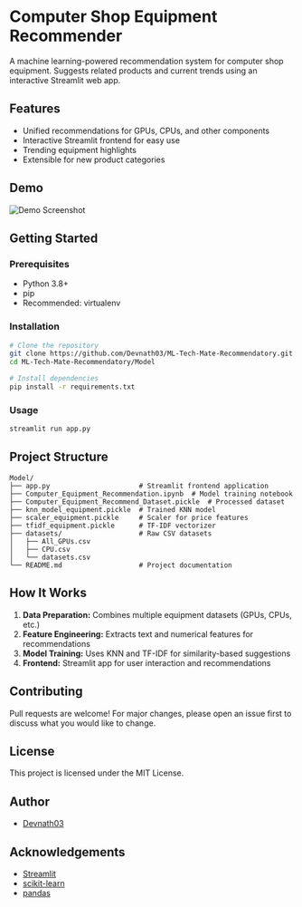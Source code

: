 # Computer Shop Equipment Recommender

A machine learning-powered recommendation system for computer shop equipment. Suggests related products and current trends using an interactive Streamlit web app.

## Features
- Unified recommendations for GPUs, CPUs, and other components
- Interactive Streamlit frontend for easy use
- Trending equipment highlights
- Extensible for new product categories

## Demo
![Demo Screenshot](demo_screenshot.png)

## Getting Started

### Prerequisites
- Python 3.8+
- pip
- Recommended: virtualenv

### Installation
```bash
# Clone the repository
git clone https://github.com/Devnath03/ML-Tech-Mate-Recommendatory.git
cd ML-Tech-Mate-Recommendatory/Model

# Install dependencies
pip install -r requirements.txt
```

### Usage
```bash
streamlit run app.py
```

## Project Structure
```
Model/
├── app.py                      # Streamlit frontend application
├── Computer_Equipment_Recommendation.ipynb  # Model training notebook
├── Computer_Equipment_Recommend_Dataset.pickle  # Processed dataset
├── knn_model_equipment.pickle  # Trained KNN model
├── scaler_equipment.pickle     # Scaler for price features
├── tfidf_equipment.pickle      # TF-IDF vectorizer
├── datasets/                   # Raw CSV datasets
│   ├── All_GPUs.csv
│   ├── CPU.csv
│   └── datasets.csv
└── README.md                   # Project documentation
```

## How It Works
1. **Data Preparation:** Combines multiple equipment datasets (GPUs, CPUs, etc.)
2. **Feature Engineering:** Extracts text and numerical features for recommendations
3. **Model Training:** Uses KNN and TF-IDF for similarity-based suggestions
4. **Frontend:** Streamlit app for user interaction and recommendations

## Contributing
Pull requests are welcome! For major changes, please open an issue first to discuss what you would like to change.

## License
This project is licensed under the MIT License.

## Author
- [Devnath03](https://github.com/Devnath03)

## Acknowledgements
- [Streamlit](https://streamlit.io/)
- [scikit-learn](https://scikit-learn.org/)
- [pandas](https://pandas.pydata.org/)
